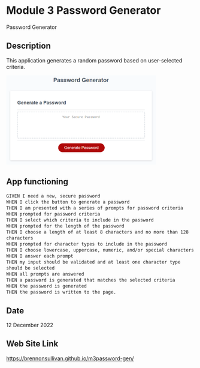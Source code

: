 # Module 3 Password Generator
Password Generator
## Description

This application generates a random password based on user-selected criteria.

<div>
    <img src="./images/03-javascript-homework-demo.png" width="400px"/> 
</div>

## App functioning

    GIVEN I need a new, secure password
    WHEN I click the button to generate a password
    THEN I am presented with a series of prompts for password criteria
    WHEN prompted for password criteria
    THEN I select which criteria to include in the password
    WHEN prompted for the length of the password
    THEN I choose a length of at least 8 characters and no more than 128 characters
    WHEN prompted for character types to include in the password
    THEN I choose lowercase, uppercase, numeric, and/or special characters
    WHEN I answer each prompt
    THEN my input should be validated and at least one character type should be selected
    WHEN all prompts are answered
    THEN a password is generated that matches the selected criteria
    WHEN the password is generated
    THEN the password is written to the page.

## Date 

12 December 2022

## Web Site Link

https://brennonsullivan.github.io/m3password-gen/
